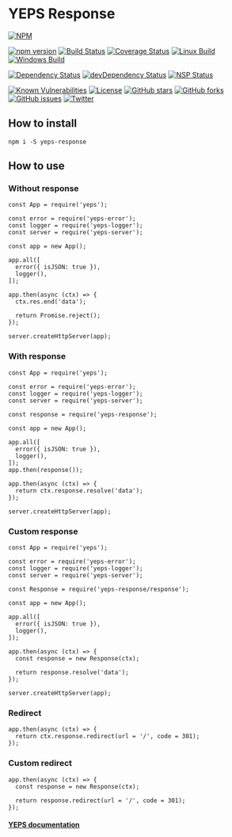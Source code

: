 # YEPS Response

[![NPM](https://nodei.co/npm/yeps-response.png)](https://npmjs.org/package/yeps-response)

[![npm version](https://badge.fury.io/js/yeps-response.svg)](https://badge.fury.io/js/yeps-response)
[![Build Status](https://travis-ci.org/evheniy/yeps-response.svg?branch=master)](https://travis-ci.org/evheniy/yeps-response)
[![Coverage Status](https://coveralls.io/repos/github/evheniy/yeps-response/badge.svg?branch=master)](https://coveralls.io/github/evheniy/yeps-response?branch=master)
[![Linux Build](https://img.shields.io/travis/evheniy/yeps-response/master.svg?label=linux)](https://travis-ci.org/evheniy/)
[![Windows Build](https://img.shields.io/appveyor/ci/evheniy/yeps-response/master.svg?label=windows)](https://ci.appveyor.com/project/evheniy/yeps-response)

[![Dependency Status](https://david-dm.org/evheniy/yeps-response.svg)](https://david-dm.org/evheniy/yeps-response)
[![devDependency Status](https://david-dm.org/evheniy/yeps-response/dev-status.svg)](https://david-dm.org/evheniy/yeps-response#info=devDependencies)
[![NSP Status](https://img.shields.io/badge/NSP%20status-no%20vulnerabilities-green.svg)](https://travis-ci.org/evheniy/yeps-response)

[![Known Vulnerabilities](https://snyk.io/test/github/evheniy/yeps-response/badge.svg)](https://snyk.io/test/github/evheniy/yeps-response)
[![License](https://img.shields.io/badge/license-MIT-blue.svg)](https://raw.githubusercontent.com/evheniy/yeps-response/master/LICENSE)
[![GitHub stars](https://img.shields.io/github/stars/evheniy/yeps-response.svg)](https://github.com/evheniy/yeps-response/stargazers)
[![GitHub forks](https://img.shields.io/github/forks/evheniy/yeps-response.svg)](https://github.com/evheniy/yeps-response/network)
[![GitHub issues](https://img.shields.io/github/issues/evheniy/yeps-response.svg)](https://github.com/evheniy/yeps-response/issues)
[![Twitter](https://img.shields.io/twitter/url/https/github.com/evheniy/yeps-response.svg?style=social)](https://twitter.com/intent/tweet?text=Wow:&url=%5Bobject%20Object%5D)

  
## How to install

    npm i -S yeps-response

## How to use

### Without response

    const App = require('yeps');
    
    const error = require('yeps-error');
    const logger = require('yeps-logger');
    const server = require('yeps-server');
    
    const app = new App();
    
    app.all([
      error({ isJSON: true }),
      logger(),
    ]);
    
    app.then(async (ctx) => {
      ctx.res.end('data');
      
      return Promise.reject();
    });
    
    server.createHttpServer(app);
    
### With response

    const App = require('yeps');
    
    const error = require('yeps-error');
    const logger = require('yeps-logger');
    const server = require('yeps-server');
    
    const response = require('yeps-response');
    
    const app = new App();
    
    app.all([
      error({ isJSON: true }),
      logger(),
    ]);
    app.then(response());
    
    app.then(async (ctx) => {
      return ctx.response.resolve('data');
    });
    
    server.createHttpServer(app);
    
### Custom response

    const App = require('yeps');
    
    const error = require('yeps-error');
    const logger = require('yeps-logger');
    const server = require('yeps-server');
    
    const Response = require('yeps-response/response');
    
    const app = new App();
    
    app.all([
      error({ isJSON: true }),
      logger(),
    ]);
    
    app.then(async (ctx) => {
      const response = new Response(ctx);
    
      return response.resolve('data');
    });
    
    server.createHttpServer(app);

### Redirect

    app.then(async (ctx) => {
      return ctx.response.redirect(url = '/', code = 301);
    });

### Custom redirect

    app.then(async (ctx) => {
      const response = new Response(ctx);

      return response.redirect(url = '/', code = 301);
    });


#### [YEPS documentation](http://yeps.info/)
